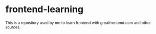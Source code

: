 # frontend-learning

<sub>This is a repository used by me to learn frontend with greatfrontend.com and other sources.</sub>
